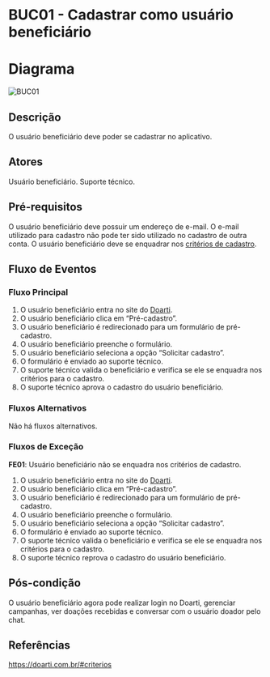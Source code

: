 # BUC01 - Cadastrar como usuário beneficiário

# Diagrama
![BUC01](../../assets/images/casosDeUso/BUC01.png)

## Descrição
O usuário beneficiário deve poder se cadastrar no aplicativo.

## Atores
Usuário beneficiário.
Suporte técnico.

## Pré-requisitos
O usuário beneficiário deve possuir um endereço de e-mail.
O e-mail utilizado para cadastro não pode ter sido utilizado no cadastro de outra conta.
O usuário beneficiário deve se enquadrar nos [critérios de cadastro](https://doarti.com.br/#criterios).

## Fluxo de Eventos

### Fluxo Principal
1. O usuário beneficiário entra no site do [Doarti](https://doarti.com.br/).
2. O usuário beneficiário clica em “Pré-cadastro”.
3. O usuário beneficiário é redirecionado para um formulário de pré-cadastro.
4. O usuário beneficiário preenche o formulário.
5. O usuário beneficiário seleciona a opção “Solicitar cadastro”.
6. O formulário é enviado ao suporte técnico.
7. O suporte técnico valida o beneficiário e verifica se ele se enquadra nos critérios para o cadastro.
8. O suporte técnico aprova o cadastro do usuário beneficiário.

### Fluxos Alternativos
Não há fluxos alternativos.

### Fluxos de Exceção
**FE01**: Usuário beneficiário não se enquadra nos critérios de cadastro.
   1. O usuário beneficiário entra no site do [Doarti](https://doarti.com.br/).
   2. O usuário beneficiário clica em “Pré-cadastro”.
   3. O usuário beneficiário é redirecionado para um formulário de pré-cadastro.
   4. O usuário beneficiário preenche o formulário.
   5. O usuário beneficiário seleciona a opção “Solicitar cadastro”.
   6. O formulário é enviado ao suporte técnico.
   7. O suporte técnico valida o beneficiário e verifica se ele se enquadra nos critérios para o cadastro.
   8. O suporte técnico reprova o cadastro do usuário beneficiário.

## Pós-condição
O usuário beneficiário agora pode realizar login no Doarti, gerenciar campanhas, ver doações recebidas e conversar com o usuário doador pelo chat.

## Referências
https://doarti.com.br/#criterios
